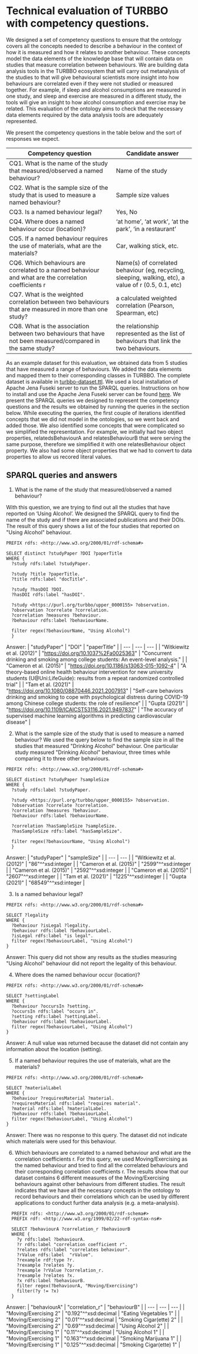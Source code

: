   # Technical evaluation of TURBBO with competency questions.
We designed a set of competency questions to ensure that the ontology covers all the concepts needed to describe a behaviour in the context of how it is measured and how it relates to another behaviour. These concepts model the data elements of the knowledge base that will contain data on studies that measure correlation between behaviours. We are building data analysis tools in the TURBBO ecosystem that will carry out metanalysis of the studies to that will give behavioural scientists more insight into how behaviours are correlated even if they were not studied or measured together. For example, if sleep and alcohol consumptions are measured in one study, and sleep and exercise are measured in a different study, the tools will give an insight to how alcohol consumption and exercise may be related. This evaluation of the ontology aims to check that the necessary data elements required by the data analysis tools are adequately represented. 

We present the competency questions in the table below and the sort of responses we expect.  

| Competency question  | Candidate answer |
| --- | --- |
| CQ1. What is the name of the study that measured/observed a named behaviour? | Name of the study |
| CQ2. What is the sample size of the study that is used to measure a named behaviour? | Sample size values |
| CQ3.  Is a named behaviour legal? | Yes, No |
| CQ4. Where does a named behaviour occur (location)? | ‘at home’, ‘at work’, ‘at the park’, ‘in a restaurant’ |
| CQ5. If a named behaviour requires the use of materials, what are the materials? | Car, walking stick, etc. |
| CQ6. Which behaviours are correlated to a named behaviour and what are the correlation coefficients r | Name(s) of correlated behaviour (eg, recycling, sleeping, walking, etc), a value of r (0.5, 0.1, etc) |
| CQ7. What is the weighted correlation between two behaviours that are measured in more than one study? | a calculated weighted correlation (Pearson, Spearman, etc) |
| CQ8. What is the association between two behaviours that have not been measured/compared in the same study? | the relationship represented as the list of behaviours that link the two behaviours. |

As an example dataset for this evaluation, we obtained data from 5 studies that have measured a range of behaviours. We added the data elements and mapped them to their corresponding classes in TURBBO. The complete dataset is available in [turbbo-dataset.ttl](https://raw.githubusercontent.com/fatibaba/turbbo/main/turbbo-dataset.ttl). We used a local installation of Apache Jena Fuseki server to run the SPARQL queries. Instructions on how to install and use the Apache Jena Fuseki server can be found [here](https://jena.apache.org/documentation/fuseki2/). We present the SPARQL queries we designed to represent the competency questions and the results we obtained by running the queries in the section below. While executing the queries, the first couple of iterations identified concepts that we did not model in the ontologies, so we went back and added those. We also identified some concepts that were complicated so we simplified the representation. For example, we initially had two object properties, relatedsBehaviourA and relatesBehaviourB that were serving the same purpose, therefore we simplified it with one relatesBehaviour object property. We also had some object properties that we had to convert to data properties to allow us recored literal values. 

## SPARQL queries and answers

1. What is the name of the study that measured/observed a named behaviour?

With this question, we are trying to find out all the studies that have reported on ‘Using Alcohol’. We designed the SPARQL query to find the name of the study and if there are associated publications and their DOIs. The result of this query shows a list of the four studies that reported on "Using Alcohol" behaviour. 

```
PREFIX rdfs: <http://www.w3.org/2000/01/rdf-schema#>

SELECT distinct ?studyPaper ?DOI ?paperTitle
WHERE {
  ?study rdfs:label ?studyPaper.
  
  ?study ?title ?paperTitle.
  ?title rdfs:label "docTitle".
  
  ?study ?hasDOI ?DOI.
  ?hasDOI rdfs:label "hasDOI".
 
  ?study <https://purl.org/turbbo/upper_0000155> ?observation.
  ?observation ?correlate ?correlation.
  ?correlation ?measures ?behaviour. 
  ?behaviour rdfs:label ?behaviourName.
  
  filter regex(?behaviourName, "Using Alcohol")
  }
```

Answer:
| "studyPaper" | "DOI" | "paperTitle" |
| --- | --- | --- |
| "Witkiewitz et al. (2012)" | "https://doi.org/10.1037%2Fa0025363" |  "Concurrent drinking and smoking among college students: An event-level analysis." |
| "Cameron et al. (2015)" | "https://doi.org/10.1186/s13063-015-1092-4" |  "A theory-based online health behaviour intervention for new university students (U@Uni:LifeGuide): results from a repeat randomized controlled trial" |
| "Tam et al. (2021)" | "https://doi.org/10.1080/08870446.2021.2007913" |  "Self-care behaviors drinking and smoking to cope with psychological distress during COVID-19 among Chinese college students: the role of resilience” |
| "Gupta (2021)" | "https://doi.org/10.1109/ICAICST53116.2021.9497837" |  "The accuracy of supervised machine learning algorithms in predicting cardiovascular disease" |

2. What is the sample size of the study that is used to measure a named behaviour?
We used the query below to find the sample size in all the studies that measured "Drinking Alcohol" behaviour. One particular study measured "Drinking Alcohol" behaviour, three times while comparing it to three other behaviours. 

```
PREFIX rdfs: <http://www.w3.org/2000/01/rdf-schema#>

SELECT distinct ?studyPaper ?sampleSize
WHERE {
  ?study rdfs:label ?studyPaper.
 
  ?study <https://purl.org/turbbo/upper_0000155> ?observation.
  ?observation ?correlate ?correlation.
  ?correlation ?measures ?behaviour. 
  ?behaviour rdfs:label ?behaviourName.
  
  ?correlation ?hasSampleSize ?sampleSize. 
  ?hasSampleSize rdfs:label "hasSampleSize".
  
  filter regex(?behaviourName, "Using Alcohol")
  }
```

Answer:
| "studyPaper" | "sampleSize" |
| --- | --- |
| "Witkiewitz et al. (2012)" | "86"^^xsd:integer |
| "Cameron et al. (2015)" | "2599"^^xsd:integer |
| "Cameron et al. (2015)" | "2592"^^xsd:integer |
| "Cameron et al. (2015)" | "2607"^^xsd:integer |
| "Tam et al. (2021)" | "1225"^^xsd:integer |
| "Gupta (2021)" | "68549"^^xsd:integer |

3. Is a named behaviour legal?

```
PREFIX rdfs: <http://www.w3.org/2000/01/rdf-schema#>

SELECT ?legality
WHERE {
  ?behaviour ?isLegal ?legality.
  ?behaviour rdfs:label ?behaviourLabel.
  ?isLegal rdfs:label "is legal".
  filter regex(?behaviourLabel, "Using Alcohol")
}
```

Answer: 
This query did not show any results as the studies measuring "Using Alcohol" behaviour did not report the legality of this behaviour. 

4. Where does the named behaviour occur (location)? 

```
PREFIX rdfs: <http://www.w3.org/2000/01/rdf-schema#>

SELECT ?settingLabel
WHERE {
  ?behaviour ?occursIn ?setting.
  ?occursIn rdfs:label "occurs in".
  ?setting rdfs:label ?settingLabel.
  ?behaviour rdfs:label ?behaviourLabel.
  filter regex(?behaviourLabel, "Using Alcohol")
}
```

Answer:
A null value was returned because the dataset did not contain any information about the location (setting). 

5. If a named behaviour requires the use of materials, what are the materials?

```
PREFIX rdfs: <http://www.w3.org/2000/01/rdf-schema#>

SELECT ?materialLabel
WHERE {
  ?behaviour ?requiresMaterial ?material.
  ?requiresMaterial rdfs:label "requires material".
  ?material rdfs:label ?materialLabel.
  ?behaviour rdfs:label ?behaviourLabel.
  filter regex(?behaviourLabel, "Using Alcohol")
}
```

Answer:
There was no response to this query. The dataset did not indicate which materials were used for this behaviour. 

6. Which behaviours are correlated to a named behaviour and what are the correlation coefficients r.
For this query, we used Moving/Exercising as the named behaviour and tried to find all the correlated behaviours and their corresponding correlation coefficients r. The results show that our dataset contains 6 different measures of the Moving/Exercising behaviours against other behaviours from different studies. The result indicates that we have all the necessary concepts in the ontology to record behaviours and their correlations which can be used by different applications to conduct further data analysis (e.g. a meta-analysis). 

```
  PREFIX rdfs: <http://www.w3.org/2000/01/rdf-schema#>
  PREFIX rdf: <http://www.w3.org/1999/02/22-rdf-syntax-ns#>

  SELECT ?behaviourA ?correlation_r ?behaviourB
  WHERE {
    ?y rdfs:label ?behaviourA.
    ?r rdfs:label "correlation coefficient r".
    ?relates rdfs:label "correlates behaviour".
    ?rValue rdfs:label  "rValue".
    ?rexample rdf:type ?r.
    ?rexample ?relates ?y.
    ?rexample ?rValue ?correlation_r.
    ?rexample ?relates ?x.
    ?x rdfs:label ?behaviourB.
    filter regex(?behaviourA, "Moving/Exercising")
    filter(?y != ?x)
  }
```

Answer:
| "behaviourA" | "correlation_r" | "behaviourB" |
| --- | --- | --- |
| "Moving/Exercising 2" | "0.192"^^xsd:decimal |	"Eating Vegetables 1" |
| "Moving/Exercising 2" | "0.01"^^xsd:decimal | "Smoking Cigar(ette) 2" |
| "Moving/Exercising 2" | "0.69"^^xsd:decimal | "Using Alcohol 2" |
| "Moving/Exercising 1" | "0.11"^^xsd:decimal | "Using Alcohol 1" |
| "Moving/Exercising 1" | "0.163"^^xsd:decimal | "Smoking Marijuana 1" |
| "Moving/Exercising 1" | "0.125"^^xsd:decimal | "Smoking Cigar(ette) 1" |
